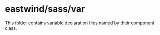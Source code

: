 # eastwind/sass/var

This folder contains variable declaration files named by their component class.
